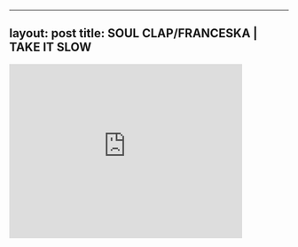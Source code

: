

---
layout: post
title: SOUL CLAP/FRANCESKA | TAKE IT SLOW
---


<iframe width="420" height="315" src="http://www.youtube.com/embed/YiPAmt91qZQ" frameborder="0" allowfullscreen></iframe>

